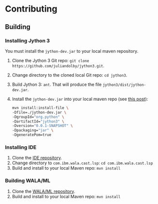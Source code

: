 # Contributing

## Building

### Installing Jython 3

You must install the `jython-dev.jar` to your local maven repository.

1. Clone the Jython 3 Git repo: `git clone https://github.com/juliandolby/jython3.git`.
1. Change directory to the cloned local Git repo: `cd jython3`.
1. Build Jython 3: `ant`. That will produce the file `jython3/dist/jython-dev.jar`.
1. Install the `jython-dev.jar` into your local maven repo (see [this post][SO post]):

    ```bash
    mvn install:install-file \
	-Dfile=./jython-dev.jar \
	-DgroupId="org.python" \
	-DartifactId="jython3" \
	-Dversion="0.0.1-SNAPSHOT" \
	-Dpackaging="jar" \
	-DgeneratePom=true
    ```
### Installing IDE

1. Clone the [IDE repository][IDE].
1. Change directory to `com.ibm.wala.cast.lsp`: `cd com.ibm.wala.cast.lsp`
1. Build and install to your local Maven repo: `mvn install`

### Building WALA/ML

1. Clone the [WALA/ML repository][WALA/ML].
1. Build and install to your local Maven repo: `mvn install`

[SO post]: https://stackoverflow.com/questions/4955635/how-to-add-local-jar-files-to-a-maven-project#answer-4955695			
[IDE]: https://github.com/wala/IDE
[WALA/ML]: https://github.com/wala/ML

